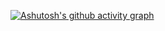 [![Ashutosh's github activity graph](https://github-readme-activity-graph.vercel.app/graph?username=davidryuky&bg_color=0d1117&color=58a6ff&line=1f6feb&point=58a6ff&area=true&hide_border=true)](https://github.com/ashutosh00710/github-readme-activity-graph)
